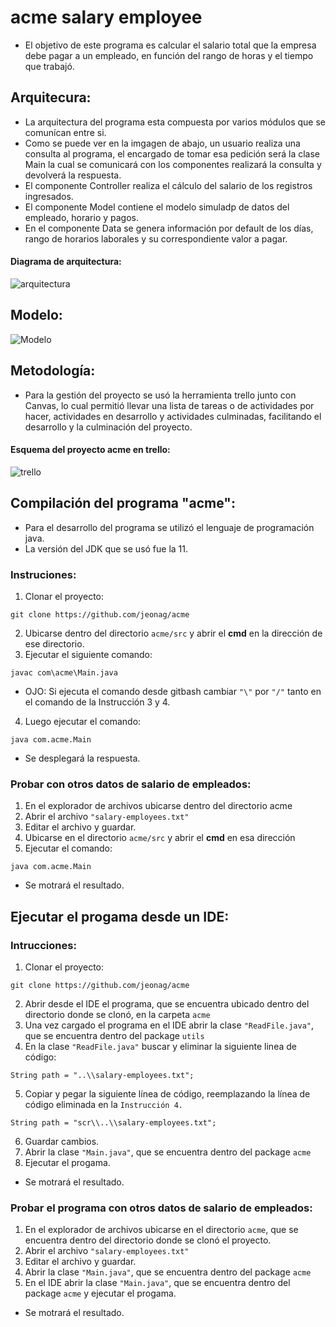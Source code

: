 # acme salary employee
- El objetivo de este programa es calcular el salario total que la empresa debe pagar a un empleado, en función del rango de horas y el tiempo que trabajó.

## Arquitecura:
- La arquitectura del programa esta compuesta por varios módulos que se comunícan entre si. 
- Como se puede ver en la imgagen de abajo, un usuario realiza una consulta al programa, el encargado de tomar esa pedición será la clase Main la cual se comunicará con los componentes realizará la consulta y devolverá la respuesta.
- El componente Controller realiza el cálculo del salario de los registros ingresados.
- El componente Model contiene el modelo simuladp de datos del empleado, horario y pagos.
- En el componente Data se genera información por default de los días, rango de horarios laborales y su correspondiente valor a pagar.

#### Diagrama de arquitectura:
![arquitectura](https://user-images.githubusercontent.com/62773610/128308799-2f1e8cee-c870-4484-ad9c-8a7effc24077.JPG)

  
## Modelo:
![Modelo](https://user-images.githubusercontent.com/62773610/128308847-71271a75-4904-4fc8-8adf-ef0753d1ff9f.JPG)


## Metodología:
- Para la gestión del proyecto se usó la herramienta trello junto con Canvas, lo cual permitió llevar una lista de tareas o de actividades por hacer, actividades en desarrollo y actividades culminadas, facilitando el desarrollo y la culminación del proyecto.
#### Esquema del proyecto acme en trello:
![trello](https://user-images.githubusercontent.com/62773610/128308796-e186beb5-b680-4a0a-8cec-4bd1da4d5a05.JPG)


## Compilación del programa "acme":
- Para el desarrollo del programa se utilizó el lenguaje de programación java.
- La versión del JDK que se usó fue la 11.

### Instruciones:
1. Clonar el proyecto: 
```
git clone https://github.com/jeonag/acme
```
2. Ubicarse dentro del directorio `acme/src` y abrir el **cmd** en la dirección de ese directorio.
3. Ejecutar el siguiente comando:
```
javac com\acme\Main.java
```
* OJO: Si ejecuta el comando desde gitbash cambiar `"\"` por `"/"` tanto en el comando de la Instrucción 3 y 4.
4. Luego ejecutar el comando:
```
java com.acme.Main
```
- Se desplegará la respuesta.

### Probar con otros datos de salario de empleados:
1. En el explorador de archivos ubicarse dentro del directorio acme
2. Abrir el archivo `"salary-employees.txt"`
3. Editar el archivo y guardar.
4. Ubicarse en el directorio `acme/src` y abrir el **cmd** en esa dirección
5. Ejecutar el comando: 
```
java com.acme.Main
```
- Se motrará el resultado.

## Ejecutar el progama desde un IDE:
### Intrucciones: 
1. Clonar el proyecto:
```
git clone https://github.com/jeonag/acme
```
2. Abrir desde el IDE el programa, que se encuentra ubicado dentro del directorio donde se clonó, en la carpeta `acme`
3. Una vez cargado el programa en el IDE abrir la clase `"ReadFile.java"`, que se encuentra dentro del package `utils`
4. En la clase `"ReadFile.java"` buscar y eliminar la siguiente linea de código:
```
String path = "..\\salary-employees.txt";
```
5. Copiar y pegar la siguiente línea de código, reemplazando la línea de código eliminada en la `Instrucción 4.`
```
String path = "scr\\..\\salary-employees.txt";
```
6. Guardar cambios.
7. Abrir la clase `"Main.java"`, que se encuentra dentro del package `acme`
8. Ejecutar el progama.
- Se motrará el resultado.

### Probar el programa con otros datos de salario de empleados:
1. En el explorador de archivos ubicarse en el directorio `acme`, que se encuentra dentro del directorio donde se clonó el proyecto.
2. Abrir el archivo `"salary-employees.txt"`
3. Editar el archivo y guardar.
4. Abrir la clase `"Main.java"`, que se encuentra dentro del package `acme`
5. En el IDE abrir la clase `"Main.java"`, que se encuentra dentro del package `acme` y ejecutar el progama.
- Se motrará el resultado.
